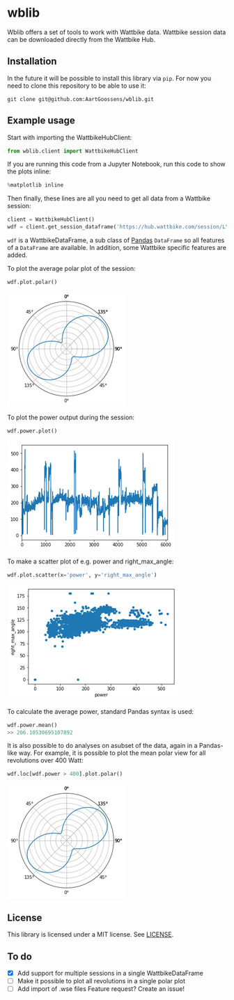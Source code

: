 # wblib

Wblib offers a set of tools to work with Wattbike data. Wattbike session data can be downloaded directly from the Wattbike Hub.

## Installation
In the future it will be possible to install this library via `pip`. For now you need to clone this repository to be able to use it:
```
git clone git@github.com:AartGoossens/wblib.git
```

## Example usage
Start with importing the WattbikeHubClient:
```python
from wblib.client import WattbikeHubClient
```

If you are running this code from a Jupyter Notebook, run this code to show the plots inline:
```python
%matplotlib inline
```

Then finally, these lines are all you need to get all data from a Wattbike session:
```python
client = WattbikeHubClient()
wdf = client.get_session_dataframe('https://hub.wattbike.com/session/LYPWXEjF9B')
```

`wdf` is a WattbikeDataFrame, a sub class of [Pandas](http://pandas.pydata.org/) `DataFrame` so all features of a `DataFrame` are available. In addition, some Wattbike specific features are added.

To plot the average polar plot of the session:
```python
wdf.plot.polar()
```
![Image of polar plot](docs/resources/polar_plot.png)

To plot the power output during the session:
```python
wdf.power.plot()
```
![Image of power plot](docs/resources/power_plot.png)

To make a scatter plot of e.g. power and right_max_angle:
```python
wdf.plot.scatter(x='power', y='right_max_angle')
```
![Image of scatter polot](docs/resources/scatter_plot.png)

To calculate the average power, standard Pandas syntax is used:
```python
wdf.power.mean()
>> 206.10530695107892
```

It is also possible to do analyses on asubset of the data, again in a Pandas-like way. For example, it is possible to plot the mean polar view for all revolutions over 400 Watt:
```python
wdf.loc[wdf.power > 400].plot.polar()
```
![Image of polar plot over 400 Watt](docs/resources/polar_plot_gt_400.png)

## License
This library is licensed under a MIT license. See [LICENSE](LICENSE).

## To do
- [x] Add support for multiple sessions in a single WattbikeDataFrame
- [ ] Make it possible to plot all revolutions in a single polar plot
- [ ] Add import of .wse files
Feature request? Create an issue!
